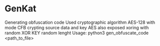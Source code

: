 # GenKat
Generating obfuscation code
Used cryptographic algorithm AES-128 with mode CFB crypting source data and key AES also exposed xoring with random XOR KEY random lenght 
Usage: python3 gen_obfuscate_code <path_to_file> 
